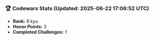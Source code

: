 ### 🏆 Codewars Stats (Updated: 2025-06-22 17:06:52 UTC)

- **Rank:** 8 kyu
- **Honor Points:** 3
- **Completed Challenges:** 1

